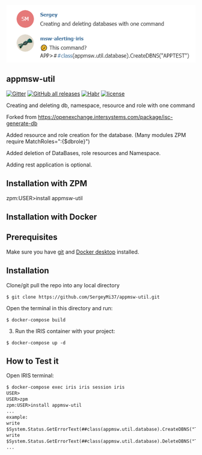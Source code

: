 ![](https://github.com/SergeyMi37/appmsw-util/blob/master/doc/appmsw-util-database.png)
## appmsw-util
[![Gitter](https://img.shields.io/badge/Available%20on-Intersystems%20Open%20Exchange-00b2a9.svg)](https://openexchange.intersystems.com/package/appmsw-util)
[![GitHub all releases](https://img.shields.io/badge/Available%20on-GitHub-black)](https://github.com/SergeyMi37/appmsw-util)
[![Habr](https://img.shields.io/badge/Available%20article%20on-Intersystems%20Community-orange)](https://community.intersystems.com/post/organization-message-notification-and-provision-information-users-messenger-telegam-using-two)
[![license](https://img.shields.io/badge/License-MIT-yellow.svg)](https://opensource.org/licenses/MIT)

Creating and deleting db, namespace, resource and role with one command

Forked from https://openexchange.intersystems.com/package/isc-generate-db

Added resource and role creation for the database. (Many modules ZPM require MatchRoles=":{$dbrole}")

Added deletion of DataBases, role resources and Namespace.

Adding rest application is optional.

## Installation with ZPM

zpm:USER>install appmsw-util

## Installation with Docker

## Prerequisites
Make sure you have [git](https://git-scm.com/book/en/v2/Getting-Started-Installing-Git) and [Docker desktop](https://www.docker.com/products/docker-desktop) installed.

## Installation 
Clone/git pull the repo into any local directory

```
$ git clone https://github.com/SergeyMi37/appmsw-util.git
```

Open the terminal in this directory and run:

```
$ docker-compose build
```

3. Run the IRIS container with your project:

```
$ docker-compose up -d
```

## How to Test it
Open IRIS terminal:

```
$ docker-compose exec iris iris session iris
USER>
USER>zpm
zpm:USER>install appmsw-util
...
example:
write $System.Status.GetErrorText(##class(appmsw.util.database).CreateDBNS("TESTDB2"))
write $System.Status.GetErrorText(##class(appmsw.util.database).DeleteDBNS("TESTDB2"))
...
```




